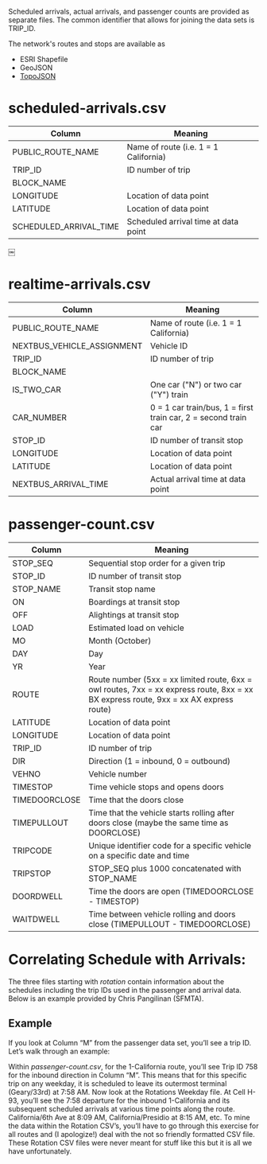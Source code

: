 Scheduled arrivals, actual arrivals, and passenger counts are provided as separate files. The common identifier that allows for joining the data sets is TRIP_ID.

The network's routes and stops are available as

* ESRI Shapefile
* GeoJSON
* [TopoJSON](https://github.com/mbostock/topojson/)


# scheduled-arrivals.csv

| Column  | Meaning |
| ------- | ----------- |
| PUBLIC_ROUTE_NAME | Name of route (i.e. 1 = 1 California) |
| TRIP_ID | ID number of trip |
| BLOCK_NAME | |
| LONGITUDE | Location of data point |
| LATITUDE | Location of data point |
| SCHEDULED_ARRIVAL_TIME | Scheduled arrival time at data point |
￼

# realtime-arrivals.csv

| Column  | Meaning |
| ------- | ----------- |
| PUBLIC_ROUTE_NAME | Name of route (i.e. 1 = 1 California) |
| NEXTBUS_VEHICLE_ASSIGNMENT | Vehicle ID |
| TRIP_ID | ID number of trip |
| BLOCK_NAME | |
| IS_TWO_CAR | One car ("N") or two car ("Y") train |
| CAR_NUMBER | 0 = 1 car train/bus, 1 = first train car, 2 = second train car |
| STOP_ID | ID number of transit stop |
| LONGITUDE | Location of data point |
| LATITUDE | Location of data point |
| NEXTBUS_ARRIVAL_TIME | Actual arrival time at data point |

# passenger-count.csv

| Column        | Meaning |
| -------       | ----------- |
| STOP_SEQ      | Sequential stop order for a given trip |
| STOP_ID       | ID number of transit stop |
| STOP_NAME     | Transit stop name |
| ON            | Boardings at transit stop |
| OFF           | Alightings at transit stop |
| LOAD          | Estimated load on vehicle |
| MO            | Month (October) |
| DAY           | Day |
| YR            | Year |
| ROUTE         | Route number (5xx = xx limited route, 6xx = owl routes, 7xx = xx express route, 8xx = xx BX express route, 9xx = xx AX express route) |
| LATITUDE      | Location of data point |
| LONGITUDE     | Location of data point |
| TRIP_ID       | ID number of trip |
| DIR           | Direction (1 = inbound, 0 = outbound) | 
| VEHNO         | Vehicle number |
| TIMESTOP      | Time vehicle stops and opens doors |
| TIMEDOORCLOSE | Time that the doors close |
| TIMEPULLOUT   | Time that the vehicle starts rolling after doors close (maybe the same time as DOORCLOSE) |
| TRIPCODE      | Unique identifier code for a specific vehicle on a specific date and time |
| TRIPSTOP      | STOP_SEQ plus 1000 concatenated with STOP_NAME |
| DOORDWELL     | Time the doors are open (TIMEDOORCLOSE - TIMESTOP) | 
| WAITDWELL     | Time between vehicle rolling and doors close (TIMEPULLOUT - TIMEDOORCLOSE) | 

# Correlating Schedule with Arrivals:

The three files starting with *rotation* contain information about the schedules including the trip IDs used in the passenger and arrival data. Below is an example provided by Chris Pangilinan (SFMTA).

## Example

If you look at Column “M” from the passenger data set, you’ll see a trip ID.  Let’s walk through an example:

Within *passenger-count.csv*, for the 1-California route, you’ll see Trip ID 758 for the inbound direction in Column “M”.  This means that for this specific trip on any weekday, it is scheduled to leave its outermost terminal (Geary/33rd) at 7:58 AM.  Now look at the Rotations Weekday file.  At Cell H-93, you’ll see the 7:58 departure for the inbound 1-California and its subsequent scheduled arrivals at various time points along the route. California/6th Ave at 8:09 AM, California/Presidio at 8:15 AM, etc.  To mine the data within the Rotation CSV’s, you’ll have to go through this exercise for all routes and (I apologize!) deal with the not so friendly formatted CSV file.  These Rotation CSV files were never meant for stuff like this but it is all we have unfortunately.